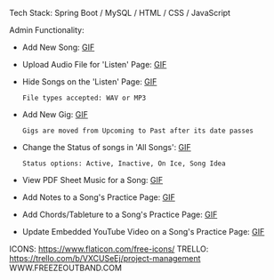 Tech Stack: 
Spring Boot / MySQL / HTML / CSS / JavaScript

Admin Functionality:
* Add New Song: [GIF](https://imgur.com/a/4EkJWHu)
* Upload Audio File for 'Listen' Page: [GIF](https://imgur.com/a/VTM3N2F)
* Hide Songs on the 'Listen' Page: [GIF](https://imgur.com/a/y0eoVTA)

      File types accepted: WAV or MP3
* Add New Gig: [GIF](https://imgur.com/a/ukoTHhC) 
      
      Gigs are moved from Upcoming to Past after its date passes
* Change the Status of songs in 'All Songs': [GIF](https://imgur.com/a/qegZK7j)
  
      Status options: Active, Inactive, On Ice, Song Idea
* View PDF Sheet Music for a Song: [GIF](https://imgur.com/a/Sp76LKG)
* Add Notes to a Song's Practice Page: [GIF](https://imgur.com/a/6C2eEN2)
* Add Chords/Tableture to a Song's Practice Page: [GIF](https://imgur.com/a/kUMNePT)
* Update Embedded YouTube Video on a Song's Practice Page: [GIF](https://imgur.com/a/LO1fIrX)

ICONS: https://www.flaticon.com/free-icons/
TRELLO: https://trello.com/b/VXCUSeEj/project-management
WWW.FREEZEOUTBAND.COM

